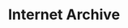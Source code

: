 ---
blog: https://blog.archive.org/
facebook: https://www.facebook.com/internetnetarchive/
font:
  name: Rotis Semi Serif Bold 65
  myfonts: https://www.myfonts.com/fonts/mti/rotis-semi-serif/bold-65/
github: internetarchive
logohandle: archive
sort: internet_archive
supertinyicon: internet_archive
tags:
- charity
- digital_preservation
title: Internet Archive
twitter: internetarchive
website: https://archive.org/
wikipedia: https://en.wikipedia.org/wiki/Internet_Archive
---